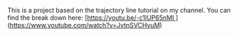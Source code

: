 This is a project based on the trajectory line tutorial on my channel. You can find the break down here: [[https://youtu.be/-c1IUP65nMI
](https://youtu.be/JvtnSVCHvuM)](https://www.youtube.com/watch?v=JvtnSVCHvuM)
